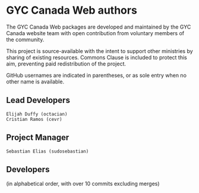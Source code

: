 # GYC Canada Web authors

The GYC Canada Web packages are developed and maintained by the GYC Canada website team with open contribution from voluntary members of the community.

This project is source-available with the intent to support other ministries by sharing of existing resources. Commons Clause is included to protect this aim, preventing paid redistribution of the project.

GitHub usernames are indicated in parentheses, or as sole entry when no other name is available.

## Lead Developers

```
Elijah Duffy (octacian)
Cristian Ramos (cevr)
```

## Project Manager

```
Sebastian Elias (sudosebastian)
```

## Developers

(in alphabetical order, with over 10 commits excluding merges)

```

```
